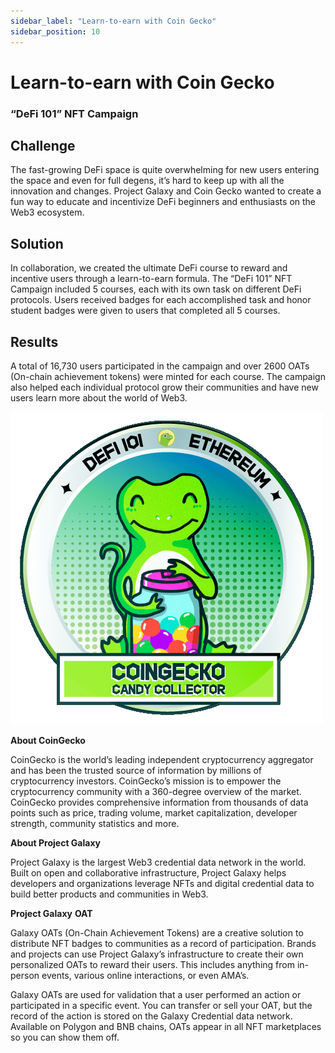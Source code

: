 ```yaml
---
sidebar_label: "Learn-to-earn with Coin Gecko"
sidebar_position: 10
---
```


# Learn-to-earn with Coin Gecko

### “DeFi 101” NFT Campaign

## Challenge

The fast-growing DeFi space is quite overwhelming for new users entering the space and even for full degens, it’s hard to keep up with all the innovation and changes. Project Galaxy and Coin Gecko wanted to create a fun way to educate and incentivize DeFi beginners and enthusiasts on the Web3 ecosystem.

## Solution

In collaboration, we created the ultimate DeFi course to reward and incentive users through a learn-to-earn formula. The “DeFi 101” NFT Campaign included 5 courses, each with its own task on different DeFi protocols. Users received badges for each accomplished task and honor student badges were given to users that completed all 5 courses.

## Results

A total of 16,730 users participated in the campaign and over 2600 OATs (On-chain achievement tokens) were minted for each course. The campaign also helped each individual protocol grow their communities and have new users learn more about the world of Web3.

![Untitled](assets/coingecko.gif)

**About CoinGecko**

CoinGecko is the world’s leading independent cryptocurrency aggregator and has been the trusted source of information by millions of cryptocurrency investors. CoinGecko’s mission is to empower the cryptocurrency community with a 360-degree overview of the market. CoinGecko provides comprehensive information from thousands of data points such as price, trading volume, market capitalization, developer strength, community statistics and more.

**About Project Galaxy**

Project Galaxy is the largest Web3 credential data network in the world. Built on open and collaborative infrastructure, Project Galaxy helps developers and organizations leverage NFTs and digital credential data to build better products and communities in Web3.

**Project Galaxy** **OAT**

Galaxy OATs (On-Chain Achievement Tokens) are a creative solution to distribute NFT badges to communities as a record of participation. Brands and projects can use Project Galaxy’s infrastructure to create their own personalized OATs to reward their users. This includes anything from in-person events, various online interactions, or even AMA’s.

Galaxy OATs are used for validation that a user performed an action or participated in a specific event. You can transfer or sell your OAT, but the record of the action is stored on the Galaxy Credential data network. Available on Polygon and BNB chains, OATs appear in all NFT marketplaces so you can show them off.